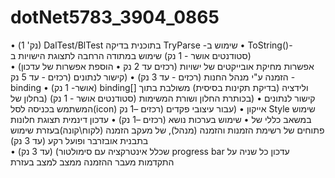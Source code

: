 # dotNet5783_3904_0865
•	(נק' 1) DalTest/BlTest בתוכנית בדיקה TryParse -שימוש ב 
•	ToString()-סטודנטים אושר - 1 נק)  שימוש במתודה הרחבה לתצוגת הישויות ב)  
•	(אפשרות מחיקת אובייקטים של ישויות (רכזים עד 2 נק
•	הוספת אפשרות של עדכון הזמנה ע"י מנהל החנות (רכזים - עד 3 נק) 
• (קישור לנתונים (רכזים - עד 5 נק -binding 
•	(אושר- 1 נק) binding[] ולידציה (בדיקת תקינות בסיסית) משולבת בתוך קישור לנתונים 
• (בכותרת החלון ושורת המשימות (סטודנטים אושר - 1 נק) (בחלון של המשתמש בכניסה לסל(icon) אייקון
• (עבור עיצובי פקדים (רכזים –1 נק Style שימוש במשאב כללי של 
•	שימוש בערכות נושא (רכזים –1 נק)
• עדכון דינמית תצוגת חלונות פתוחים של רשימת הזמנות והזמנה (מנהל), של מעקב הזמנה (לקוח\קונה)בעזרת שימוש בתבנית אובזרבר ופועל רקע (עד 3 נק)  
• שכלל אינטרקציה עם סימולטור) (עד 3 נק) progress bar עדכון כל שניה על התקדמות מעבר ההזמנה ממצב למצב בעזרת  
